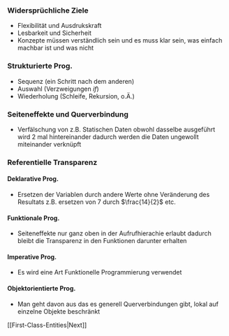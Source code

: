 ### Widersprüchliche Ziele
- Flexibilität und Ausdrukskraft
- Lesbarkeit und Sicherheit
- Konzepte müssen verständlich sein und es muss klar sein, was einfach machbar ist und was nicht
### Strukturierte Prog.
- Sequenz (ein Schritt nach dem anderen)
- Auswahl (Verzweigungen $if$)
- Wiederholung (Schleife, Rekursion, o.Ä.)
### Seiteneffekte und Querverbindung
- Verfälschung von z.B. Statischen Daten obwohl dasselbe ausgeführt wird 2 mal hintereinander dadurch werden die Daten ungewollt miteinander verknüpft

### Referentielle Transparenz 
#### Deklarative Prog.
- Ersetzen der Variablen durch andere Werte ohne Veränderung des Resultats z.B. ersetzen von 7 durch $\frac{14}{2}$  etc.

#### Funktionale Prog.
- Seiteneffekte nur ganz oben in der Aufrufhierachie erlaubt dadurch bleibt die Transparenz in den Funktionen darunter erhalten

#### Imperative Prog.
- Es wird eine Art Funktionelle Programmierung verwendet

#### Objektorientierte Prog.
- Man geht davon aus das es generell Querverbindungen gibt, lokal auf einzelne Objekte beschränkt

[[First-Class-Entities|Next]] 
